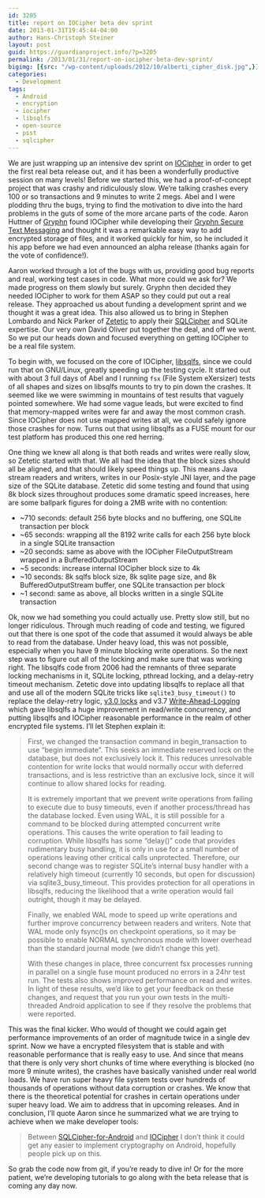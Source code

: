 ```yaml
---
id: 3205
title: report on IOCipher beta dev sprint
date: 2013-01-31T19:45:44-04:00
author: Hans-Christoph Steiner
layout: post
guid: https://guardianproject.info/?p=3205
permalink: /2013/01/31/report-on-iocipher-beta-dev-sprint/
bigimg: [{src: "/wp-content/uploads/2012/10/alberti_cipher_disk.jpg",}]
categories:
  - Development
tags:
  - Android
  - encryption
  - iocipher
  - libsqlfs
  - open-source
  - psst
  - sqlcipher
---
```

We are just wrapping up an intensive dev sprint on [IOCipher](https://guardianproject.info/code/iocipher/) in order to get the first real beta release out, and it has been a wonderfully productive session on many levels! Before we started this, we had a proof-of-concept project that was crashy and ridiculously slow. We’re talking crashes every 100 or so transactions and 9 minutes to write 2 megs. Abel and I were plodding thru the bugs, trying to find the motivation to dive into the hard problems in the guts of some of the more arcane parts of the code. Aaron Huttner of <a href="http://gryphn.co/" target="_blank">Gryphn</a> found IOCipher while developing their <a href="https://play.google.com/store/apps/details?id=com.Gryphn.mms&hl=en" title="Gryphn Secure Text Messaging in the Google Play store" target="_blank">Gryphn Secure Text Messaging</a> and thought it was a remarkable easy way to add encrypted storage of files, and it worked quickly for him, so he included it his app before we had even announced an alpha release (thanks again for the vote of confidence!).

Aaron worked through a lot of the bugs with us, providing good bug reports and real, working test cases in code. What more could we ask for? We made progress on them slowly but surely. Gryphn then decided they needed IOCipher to work for them ASAP so they could put out a real release. They approached us about funding a development sprint and we thought it was a great idea. This also allowed us to bring in Stephen Lombardo and Nick Parker of <a href="http://zetetic.net/" target="_blank">Zetetic</a> to apply their <a href="https://www.zetetic.net/sqlcipher/" target="_blank">SQLCipher</a> and SQLite expertise. Our very own David Oliver put together the deal, and off we went. So we put our heads down and focused everything on getting IOCipher to be a real file system.

To begin with, we focused on the core of IOCipher, <a href="https://github.com/guardianproject/libsqlfs" target="_blank">libsqlfs</a>, since we could run that on GNU/Linux, greatly speeding up the testing cycle. It started out with about 3 full days of Abel and I running `fsx` (File System eXersizer) tests of all shapes and sizes on libsqlfs mounts to try to pin down the crashes. It seemed like we were swimming in mountains of test results that vaguely pointed somewhere. We had some vague leads, but were excited to find that memory-mapped writes were far and away the most common crash. Since IOCipher does not use mapped writes at all, we could safely ignore those crashes for now. Turns out that using libsqlfs as a FUSE mount for our test platform has produced this one red herring.

One thing we knew all along is that both reads and writes were really slow, so Zetetic started with that. We all had the idea that the block sizes should all be aligned, and that should likely speed things up. This means Java stream readers and writers, writes in our Posix-style JNI layer, and the page size of the SQLite database. Zetetic did some testing and found that using 8k block sizes throughout produces some dramatic speed increases, here are some ballpark figures for doing a 2MB write with no contention:

  * ~710 seconds: default 256 byte blocks and no buffering, one SQLite transaction per block
  * ~65 seconds: wrapping all the 8192 write calls for each 256 byte block in a single SQLite transaction
  * ~20 seconds: same as above with the IOCipher FileOutputStream wrapped in a BufferedOutputStream
  * ~5 seconds: increase internal IOCipher block size to 4k
  * ~10 seconds: 8k sqlfs block size, 8k sqlite page size, and 8k BufferedOutputStream buffer, one SQLite transaction per block
  * ~1 second: same as above, all blocks written in a single SQLite transaction

Ok, now we had something you could actually use. Pretty slow still, but no longer ridiculous. Through much reading of code and testing, we figured out that there is one spot of the code that assumed it would always be able to read from the database. Under heavy load, this was not possible, especially when you have 9 minute blocking write operations. So the next step was to figure out all of the locking and make sure that was working right. The libsqlfs code from 2006 had the remnants of three separate locking mechanisms in it, SQLite locking, pthread locking, and a delay-retry timeout mechanism. Zetetic dove into updating libsqlfs to replace all that and use all of the modern SQLite tricks like `sqlite3_busy_timeout()` to replace the delay-retry logic, <a href="https://www.sqlite.org/lockingv3.html" target="_blank">v3.0 locks</a> and v3.7 <a href="https://www.sqlite.org/draft/wal.html" target="_blank">Write-Ahead-Logging</a> which gave libsqlfs a huge improvement in read/write concurrency, and putting libsqlfs and IOCipher reasonable performance in the realm of other encrypted file systems. I’ll let Stephen explain it:

> First, we changed the transaction command in begin_transaction to use “begin immediate”. This seeks an immediate reserved lock on the database, but does not exclusively lock it. This reduces unresolvable contention for write locks that would normally occur with deferred transactions, and is less restrictive than an exclusive lock, since it will continue to allow shared locks for reading.
> 
> It is extremely important that we prevent write operations from failing to execute due to busy timeouts, even if another process/thread has the database locked. Even using WAL, it is still possible for a command to be blocked during attempted concurrent write operations. This causes the write operation to fail leading to corruption. While libsqlfs has some “delay()” code that provides rudimentary busy handling, it is only in use for a small number of operations leaving other critical calls unprotected. Therefore, our second change was to register SQLite’s internal busy handler with a relatively high timeout (currently 10 seconds, but open for discussion) via sqlite3\_busy\_timeout. This provides protection for all operations in libsqlfs, reducing the likelihood that a write operation would fail outright, though it may be delayed. 
> 
> Finally, we enabled WAL mode to speed up write operations and further improve concurrency between readers and writers. Note that WAL mode only fsync()s on checkpoint operations, so it may be possible to enable NORMAL synchronous mode with lower overhead than the standard journal mode (we didn’t change this yet).
> 
> With these changes in place, three concurrent fsx processes running in parallel on a single fuse mount produced no errors in a 24hr test run. The tests also shows improved performance on read and writes. In light of these results, we’d like to get your feedback on these changes, and request that you run your own tests in the multi-threaded Android application to see if they resolve the problems that were reported. 

This was the final kicker. Who would of thought we could again get performance improvements of an order of magnitude twice in a single dev sprint. Now we have a encrypted filesystem that is stable and with reasonable performance that is really easy to use. And since that means that there is only very short chunks of time where everything is blocked (no more 9 minute writes), the crashes have basically vanished under real world loads. We have run super heavy file system tests over hundreds of thousands of operations without data corruption or crashes. We know that there is the theoretical potential for crashes in certain operations under super heavy load. We aim to address that in upcoming releases. And in conclusion, I’ll quote Aaron since he summarized what we are trying to achieve when we make developer tools:

> Between <a href="https://www.zetetic.net/sqlcipher/sqlcipher-for-android/" target="_blank">SQLCipher-for-Android</a> and <a href="https://guardianproject.info/code/iocipher/" target="_blank">IOCipher</a> I don’t think it could get any easier to implement cryptography on Android, hopefully people pick up on this.

So grab the code now from git, if you’re ready to dive in! Or for the more patient, we’re developing tutorials to go along with the beta release that is coming any day now.